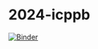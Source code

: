 # 2024-icppb

[![Binder](https://mybinder.org/badge_logo.svg)](https://mybinder.org/v2/gh/bluegenes/2024-icppb/HEAD?labpath=sourmash-icppb-demo.ipynb)
